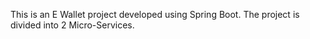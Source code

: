 This is an E Wallet project developed using Spring Boot.
The project is divided into 2 Micro-Services.
